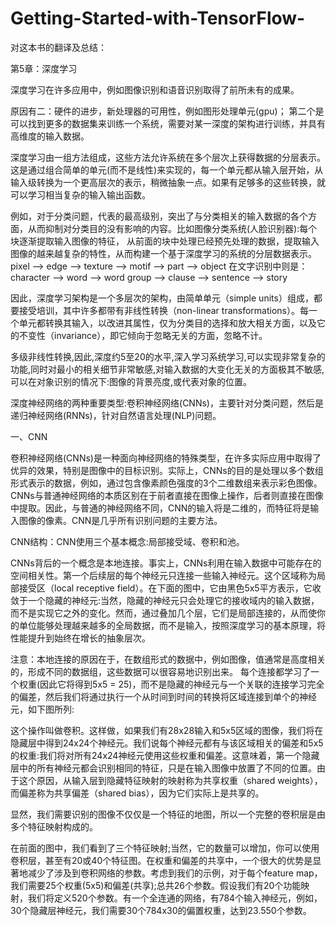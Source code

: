 # Getting-Started-with-TensorFlow-
对这本书的翻译及总结：

第5章：深度学习

深度学习在许多应用中，例如图像识别和语音识别取得了前所未有的成果。

原因有二：硬件的进步，新处理器的可用性，例如图形处理单元(gpu)； 第二个是可以找到更多的数据集来训练一个系统，需要对某一深度的架构进行训练，并具有高维度的输入数据。

深度学习由一组方法组成，这些方法允许系统在多个层次上获得数据的分层表示。这是通过组合简单的单元(而不是线性)来实现的，每一个单元都从输入层开始，从输入级转换为一个更高层次的表示，稍微抽象一点。如果有足够多的这些转换，就可以学习相当复杂的输入输出函数。

例如，对于分类问题，代表的最高级别，突出了与分类相关的输入数据的各个方面，从而抑制对分类目的没有影响的内容。比如图像分类系统(人脸识别器):每个块逐渐提取输入图像的特征，
从前面的块中处理已经预先处理的数据，提取输入图像的越来越复杂的特性，从而构建一个基于深度学习的系统的分层数据表示。pixel --> edge --> texture --> motif --> part --> object
在文字识别中则是：character --> word --> word group --> clause --> sentence --> story

因此，深度学习架构是一个多层次的架构，由简单单元（simple units）组成，都要接受培训，其中许多都带有非线性转换（non-linear transformations）。每一个单元都转换其输入，以改进其属性，仅为分类目的选择和放大相关方面，以及它的不变性（invariance），即它倾向于忽略无关的方面，忽略不计。

多级非线性转换,因此,深度约5至20的水平,深入学习系统学习,可以实现非常复杂的功能,同时对最小的相关细节非常敏感,对输入数据的大变化无关的方面极其不敏感,可以在对象识别的情况下:图像的背景亮度,或代表对象的位置。

深度神经网络的两种重要类型:卷积神经网络(CNNs)，主要针对分类问题，然后是递归神经网络(RNNs)，针对自然语言处理(NLP)问题。

一、CNN

卷积神经网络(CNNs)是一种面向神经网络的特殊类型，在许多实际应用中取得了优异的效果，特别是图像中的目标识别。实际上，CNNs的目的是处理以多个数组形式表示的数据，例如，通过包含像素颜色强度的3个二维数组来表示彩色图像。CNNs与普通神经网络的本质区别在于前者直接在图像上操作，后者则直接在图像中提取。因此，与普通的神经网络不同，CNN的输入将是二维的，而特征将是输入图像的像素。CNN是几乎所有识别问题的主要方法。

CNN结构：CNN使用三个基本概念:局部接受域、卷积和池。

CNNs背后的一个概念是本地连接。事实上，CNNs利用在输入数据中可能存在的空间相关性。第一个后续层的每个神经元只连接一些输入神经元。这个区域称为局部接受区（local receptive field）。在下面的图中，它由黑色5x5平方表示，它收敛于一个隐藏的神经元:当然，隐藏的神经元只会处理它的接收域内的输入数据，而不是实现它之外的变化。然而，通过叠加几个层，它们是局部连接的，从而使你的单位能够处理越来越多的全局数据，而不是输入，按照深度学习的基本原理，将性能提升到始终在增长的抽象层次。

注意：本地连接的原因在于，在数组形式的数据中，例如图像，值通常是高度相关的，形成不同的数据组，这些数据可以很容易地识别出来。
每个连接都学习了一个权重(因此它将得到5x5 = 25)，而不是隐藏的神经元与一个关联的连接学习完全的偏差，然后我们将通过执行一个从时间到时间的转换将区域连接到单个的神经元，如下图所列:

这个操作叫做卷积。这样做，如果我们有28x28输入和5x5区域的图像，我们将在隐藏层中得到24x24个神经元。我们说每个神经元都有与该区域相关的偏差和5x5的权重:我们将对所有24x24神经元使用这些权重和偏差。这意味着，第一个隐藏层中的所有神经元都会识别相同的特征，只是在输入图像中放置了不同的位置。由于这个原因，从输入层到隐藏特征映射的映射称为共享权重（shared weights），而偏差称为共享偏差（shared bias），因为它们实际上是共享的。

显然，我们需要识别的图像不仅仅是一个特征的地图，所以一个完整的卷积层是由多个特征映射构成的。

在前面的图中，我们看到了三个特征映射;当然，它的数量可以增加，你可以使用卷积层，甚至有20或40个特征图。在权重和偏差的共享中，一个很大的优势是显著地减少了涉及到卷积网络的参数。考虑到我们的示例，对于每个feature map，我们需要25个权重(5x5)和偏差(共享);总共26个参数。假设我们有20个功能映射，我们将定义520个参数。有一个全连通的网络，有784个输入神经元，例如，30个隐藏层神经元，我们需要30个784x30的偏置权重，达到23.550个参数。
